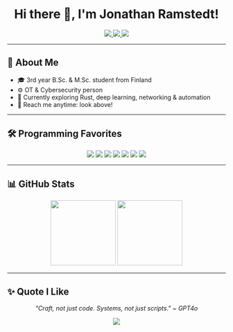 <!--
**Jathn/Jathn** is a ✨ _special_ ✨ repository because its `README.md` (this file) appears on your GitHub profile.
-->

<div align="center">
  <h1>Hi there 👋, I'm Jonathan Ramstedt!</h1>
</div>

<div align="center">

  <a href="mailto:jonathan.ramstedt@gmail.com">
    <img src="https://img.shields.io/badge/Email-jonathan.ramstedt@gmail.com-F5F5DC?style=for-the-badge&logo=gmail&logoColor=black" />
  </a>

  <a href="https://www.linkedin.com/in/yourlinkedin/">
    <img src="https://img.shields.io/badge/LinkedIn-Jonathan%20Ramstedt-F5F5DC?style=for-the-badge&logo=linkedin&logoColor=black" />
  </a>

  <a href="https://jonathanramstedt.com">
    <img src="https://img.shields.io/badge/Website-jonathanramstedt.com-F5F5DC?style=for-the-badge&logo=home&logoColor=black" />
  </a>

</div>

---

## 🧠 About Me

- 🎓 3rd year B.Sc. & M.Sc. student from Finland
- ⚙️ OT & Cybersecurity person
- 🧵 Currently exploring Rust, deep learning, networking & automation
- 📨 Reach me anytime: look above!

---

## 🛠️ Programming Favorites

<div align="center">
  
  <img src="https://img.shields.io/badge/Rust-F5F5DC?style=for-the-badge&logo=rust&logoColor=black" />
  <img src="https://img.shields.io/badge/Pytorch-F5F5DC?style=for-the-badge&logo=pytorch&logoColor=black" />
  <img src="https://img.shields.io/badge/Linux-F5F5DC?style=for-the-badge&logo=linux&logoColor=black" />
  <img src="https://img.shields.io/badge/Docker-F5F5DC?style=for-the-badge&logo=docker&logoColor=black" />
  <img src="https://img.shields.io/badge/C-F5F5DC?style=for-the-badge&logo=c&logoColor=black" />
  <img src="https://img.shields.io/badge/C++-F5F5DC?style=for-the-badge&logo=c%2B%2B&logoColor=black" />
  <img src="https://img.shields.io/badge/Typescript-F5F5DC?style=for-the-badge&logo=typescript&logoColor=black" />
</div>

---

## 📊 GitHub Stats

<p align="center">
  <img height="150" src="https://github-readme-stats.vercel.app/api?username=Jathn&show_icons=true&bg_color=F5F5DC&title_color=000000&text_color=000000&icon_color=000000" />
  <img height="150" src="https://github-readme-stats.vercel.app/api/top-langs/?username=Jathn&layout=compact&bg_color=F5F5DC&title_color=000000&text_color=000000" />
</p>

---

## ✨ Quote I Like

<p align="center"><i>"Craft, not just code. Systems, not just scripts." ~ GPT4o</i></p>

<p align="center">
  <img src="https://img.shields.io/badge/Mood-Happy Energy-F5F5DC?style=flat-square" />
</p>
